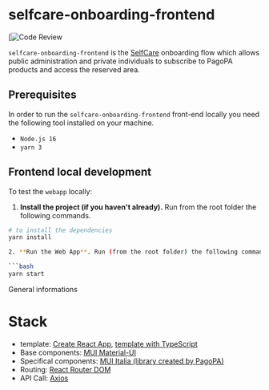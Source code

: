 # selfcare-onboarding-frontend

[![Code Review](https://dev.azure.com/pagopaspa/selfcare-platform-app-projects/_build)

`selfcare-onboarding-frontend` is the [SelfCare](https://selfcare.pagopa.it/auth/login) onboarding flow which allows public administration and private individuals to subscribe to PagoPA products and access the reserved area.

## Prerequisites

In order to run the `selfcare-onboarding-frontend` front-end locally you need the following tool installed on your machine.

- `Node.js 16`
- `yarn 3`

## Frontend local development

To test the `webapp` locally:

1. **Install the project (if you haven't already).** Run from the root folder the following commands.

```bash
# to install the dependencies
yarn install

2. **Run the Web App**. Run (from the root folder) the following command

```bash
yarn start
```

General informations

# Stack
- template: [Create React App](https://github.com/facebook/create-react-app), [template with TypeScript](https://create-react-app.dev/docs/adding-typescript/)
- Base components: [MUI Material-UI](https://mui.com/material-ui/)
- Specifical components: [MUI Italia (library created by PagoPA)](https://main--633c31eff9fe385398ada426.chromatic.com/)
- Routing: [React Router DOM](https://reactrouter.com/web)
- API Call: [Axios](https://axios-http.com)